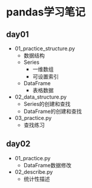 # pandas学习笔记
## day01
  - 01_practice_structure.py
    - 数据结构
    - Series
        - 一维数组
        - 可设置索引
    - DataFrame
        - 表格数据
  - 02_data_structure.py
    - Series的创建和查找
    - DataFrame的创建和查找
  - 03_practice.py
    - 查找练习
## day02
  - 01_practice.py
    - DataFrame数据修改
  - 02_describe.py
    - 统计性描述